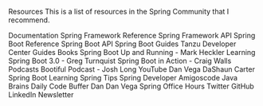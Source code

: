 Resources
This is a list of resources in the Spring Community that I recommend.

Documentation
Spring Framework Reference
Spring Framework API
Spring Boot Reference
Spring Boot API
Spring Boot Guides
Tanzu Developer Center Guides
Books
Spring Boot Up and Running - Mark Heckler
Learning Spring Boot 3.0 - Greg Turnquist
Spring Boot in Action - Craig Walls
Podcasts
Bootiful Podcast - Josh Long
YouTube
Dan Vega
DaShaun Carter
Spring Boot Learning
Spring Tips
Spring Developer
Amigoscode
Java Brains
Daily Code Buffer
Dan
Dan Vega
Spring Office Hours
Twitter
GitHub
LinkedIn
Newsletter
